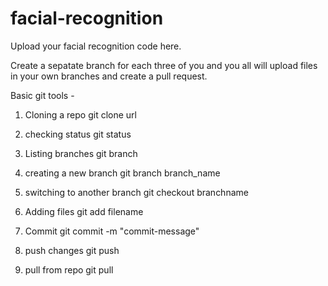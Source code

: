 # facial-recognition
Upload your facial recognition code here.

Create a sepatate branch for each three of you and you all will upload files in your own branches and create a pull request.

Basic git tools - 

1) Cloning a repo 
git clone url

2) checking status
git status

3) Listing branches
git branch

4) creating a new branch
git branch branch_name

5) switching to another branch
git checkout branchname

6) Adding files
git add filename

7) Commit
git commit -m "commit-message"

8) push changes
git push

9) pull from repo 
git pull
